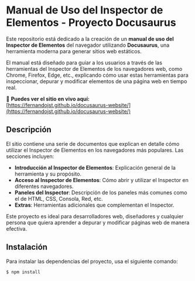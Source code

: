 # Manual de Uso del Inspector de Elementos - Proyecto Docusaurus

Este repositorio está dedicado a la creación de un **manual de uso del Inspector de Elementos** del navegador utilizando **Docusaurus**, una herramienta moderna para generar sitios web estáticos.

El manual está diseñado para guiar a los usuarios a través de las herramientas del Inspector de Elementos de los navegadores web, como Chrome, Firefox, Edge, etc., explicando cómo usar estas herramientas para inspeccionar, depurar y modificar elementos de una página web en tiempo real.

🔗 **Puedes ver el sitio en vivo aquí:**  
[https://fernandojst.github.io/docusaurus-website/](https://fernandojst.github.io/docusaurus-website/)

## Descripción

El sitio contiene una serie de documentos que explican en detalle cómo utilizar el Inspector de Elementos en los navegadores más populares. Las secciones incluyen:

- **Introducción al Inspector de Elementos**: Explicación general de la herramienta y su propósito.
- **Acceso al Inspector de Elementos**: Cómo abrir y utilizar el Inspector en diferentes navegadores.
- **Paneles del Inspector**: Descripción de los paneles más comunes como el de HTML, CSS, Consola, Red, etc.
- **Extras**: Herramientas adicionales que complementan el Inspector.

Este proyecto es ideal para desarrolladores web, diseñadores y cualquier persona que quiera aprender a depurar y modificar páginas web de manera efectiva.

## Instalación

Para instalar las dependencias del proyecto, usa el siguiente comando:

```bash
$ npm install
